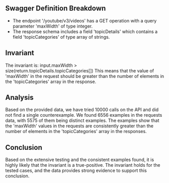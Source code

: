 ## Swagger Definition Breakdown
- The endpoint '/youtube/v3/videos' has a GET operation with a query parameter 'maxWidth' of type integer.
- The response schema includes a field 'topicDetails' which contains a field 'topicCategories' of type array of strings.

## Invariant
The invariant is: input.maxWidth > size(return.topicDetails.topicCategories[])
This means that the value of 'maxWidth' in the request should be greater than the number of elements in the 'topicCategories' array in the response.

## Analysis
Based on the provided data, we have tried 10000 calls on the API and did not find a single counterexample. We found 6556 examples in the requests data, with 5575 of them being distinct examples. The examples show that the 'maxWidth' values in the requests are consistently greater than the number of elements in the 'topicCategories' array in the responses.

## Conclusion
Based on the extensive testing and the consistent examples found, it is highly likely that the invariant is a true-positive. The invariant holds for the tested cases, and the data provides strong evidence to support this conclusion.
